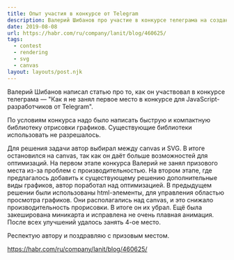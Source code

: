 ```yaml
---
title: Опыт участия в конкурсе от Telegram
description: Валерий Шибанов про участие в конкурсе телеграма на создание библиотеки графиков на JavaScript
date: 2019-08-08
url: https://habr.com/ru/company/lanit/blog/460625/
tags:
  - contest
  - rendering
  - svg
  - canvas
layout: layouts/post.njk
---
```

Валерий Шибанов написал статью про то, как он участвовал в конкурсе телеграма — "Как я не занял первое место в конкурсе для JavaScript-разработчиков от Telegram".

По условиям конкурса надо было написать быструю и компактную библиотеку отрисовки графиков. Существующие библиотеки использовать не разрешалось.

Для решения задачи автор выбирал между canvas и SVG. В итоге остановился на canvas, так как он даёт больше возможностей для оптимизаций. На первом этапе конкурса Валерий не занял призового места из-за проблем с производительностью. На втором этапе, где предлагалось добавить к существующему решению дополнительные виды графиков, автор поработал над оптимизацией. В предыдущем решении были использованы html-элементы, для управления областью просмотра графиков. Они располагались над canvas, и это снижало производительность прорисовки. В итоге он их убрал. Ещё была закеширована миникарта и исправлена не очень плавная анимация. После всех улучшений удалось занять 4-ое место.

Респектую автору и поздравляю с призовым местом.

https://habr.com/ru/company/lanit/blog/460625/
